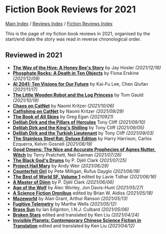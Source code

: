 # Fiction Book Reviews for 2021

[Main Index](../../../README.md) / [Reviews Index](../../README.md) / [Fiction Reviews Index](../README.md)

This is the page of my fiction book reviews in 2021, organised by the start/end date the story was read in reverse chronological order.

## Reviewed in 2021
- [**The Way of the Hive: A Honey Bee's Story**](20211216-WayOfTheHive.md) by Jay Hosler *(2021/12/16)*
- [**Phosphate Rocks: A Death in Ten Objects**](20211209-PhosphateRocks.md) by Fiona Erskine *(2021/12/09)*
- [**AI 2041: Ten Visions for Our Future**](20211117-AI2041.md) by Kai-Fu Lee, Chen Qiufan *(2021/11/17)*
- [**The Little Wooden Robot and the Log Princess**](20211019-LittleWoodenRobot.md) by Tom Gauld *(2021/10/19)*
- [**Chaos on CatNet**](20211006-ChaosOnCatNet.md) by Naomi Kritzer *(2021/10/06)*
- [**Catfishing on CatNet**](20210929-CatfishingOnCatNet.md) by Naomi Kritzer *(2021/09/29)*
- [**The Book of All Skies**](20210921-BookOfAllSkies.md) by Greg Egan *(20210921)*
- [**Delilah Dirk and the Pillars of Hercules**](20210910-DelilahDirkPillarsHercules.md) Tony Cliff *(2021/09/10)*
- [**Delilah Dirk and the King's Shilling**](20210905-DelilahDirkKingShilling.md) by Tony Cliff *(2021/09/05)*
- [**Delilah Dirk and the Turkish Lieutenant**](20210903-DelilahDirkTurkishLieutenant.md) by Tony Cliff *(2021/09/03)*
- [**The Stainless Steel Rat: Deluxe Edition**](20210819-StainlessSteelRatDeluxeEdition.md) by Harry Harrison, Carlos Ezquerra, Kelvin Gosnell *(2021/08/19)*
- [**Good Omens: The Nice and Accurate Prophecies of Agnes Nutter, Witch**](20210726-GoodOmens.md) by Terry Pratchett, Neil Gaiman *(2021/07/26)*
- [**The Black God's Drums**](20210725-BlackGodDrums.md) by P. Djèlí Clark *(2021/07/25)*
- [**Project Hail Mary**](20210629-ProjectHailMary.md) by Andy Weir *(2021/06/29)*
- [**Counterfeit Girl**](20210619-CounterfeitGirl.md) by Pete Milligan, Rufus Dayglo *(2021/06/19)*
- [**The Best of World SF, Volume 1**](20210616-BestWorldSF1.md) edited by Lavie Tidhar *(2021/06/16)*
- [**A Master of Djinn**](20210606-MasterOfDjinn.md) by P. Djèlí Clark *(2021/06/06)*
- [**Age of the Wolf**](20210527-AgeWolf.md) by Alec Worley, Jon Davis-Hunt *(2021/05/27)*
- [**A Science Fiction Omnibus**](20210518-ScienceFictionOmnibus.md) edited by Brian W. Aldiss *(2021/05/18)*
- [**Mazeworld**](20210513-Mazeworld.md) by Alan Grant, Arthur Ranson *(2021/05/13)*
- [**Fugitive Telemetry**](20210512-FugitiveTelemetry.md) by Martha Wells *(2021/05/12)*
- [**Brass Sun**](20210506-BrassSun.md) by Ian Edginton, I.N.J. Culbard *(2021/05/06)*
- [**Broken Stars**](20210424-BrokenStars.md) edited and translated by Ken Liu *(2021/04/24)*
- [**Invisible Planets: Contemporary Chinese Science Fiction in Translation**](20210412-InvisiblePlanets.md) edited and translated by Ken Liu *(2021/04/12)*
